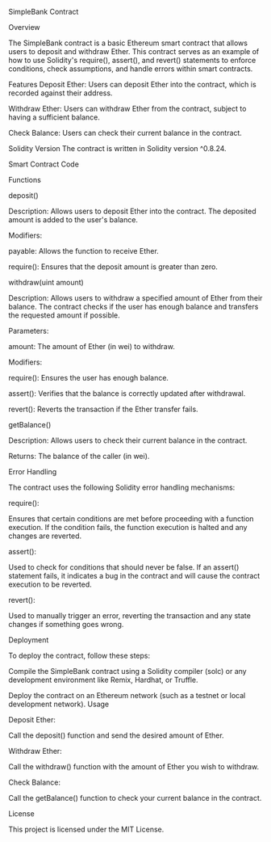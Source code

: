 SimpleBank Contract


Overview


The SimpleBank contract is a basic Ethereum smart contract that allows users to deposit and withdraw Ether. This contract serves as an example of how to use Solidity's require(), assert(), and revert() statements to enforce conditions, check assumptions, and handle errors within smart contracts.


Features
Deposit Ether: Users can deposit Ether into the contract, which is recorded against their address.


Withdraw Ether: Users can withdraw Ether from the contract, subject to having a sufficient balance.


Check Balance: Users can check their current balance in the contract.


Solidity Version
The contract is written in Solidity version ^0.8.24.

Smart Contract Code



Functions


deposit()

   
Description: Allows users to deposit Ether into the contract. The deposited amount is added to the user's balance.


Modifiers:


payable: Allows the function to receive Ether.


require(): Ensures that the deposit amount is greater than zero.


withdraw(uint amount)


Description: Allows users to withdraw a specified amount of Ether from their balance. The contract checks if the user has enough balance and transfers the requested amount if possible.


Parameters:


amount: The amount of Ether (in wei) to withdraw.


Modifiers:


require(): Ensures the user has enough balance.


assert(): Verifies that the balance is correctly updated after withdrawal.


revert(): Reverts the transaction if the Ether transfer fails.


getBalance()

   
Description: Allows users to check their current balance in the contract.


Returns: The balance of the caller (in wei).


Error Handling


The contract uses the following Solidity error handling mechanisms:


require():


Ensures that certain conditions are met before proceeding with a function execution. If the condition fails, the function execution is halted and any changes are reverted.


assert():


Used to check for conditions that should never be false. If an assert() statement fails, it indicates a bug in the contract and will cause the contract execution to be reverted.


revert():


Used to manually trigger an error, reverting the transaction and any state changes if something goes wrong.


Deployment


To deploy the contract, follow these steps:


Compile the SimpleBank contract using a Solidity compiler (solc) or any development environment like Remix, Hardhat, or Truffle.


Deploy the contract on an Ethereum network (such as a testnet or local development network).
Usage


Deposit Ether:


Call the deposit() function and send the desired amount of Ether.


Withdraw Ether:


Call the withdraw() function with the amount of Ether you wish to withdraw.


Check Balance:


Call the getBalance() function to check your current balance in the contract.


License


This project is licensed under the MIT License.

